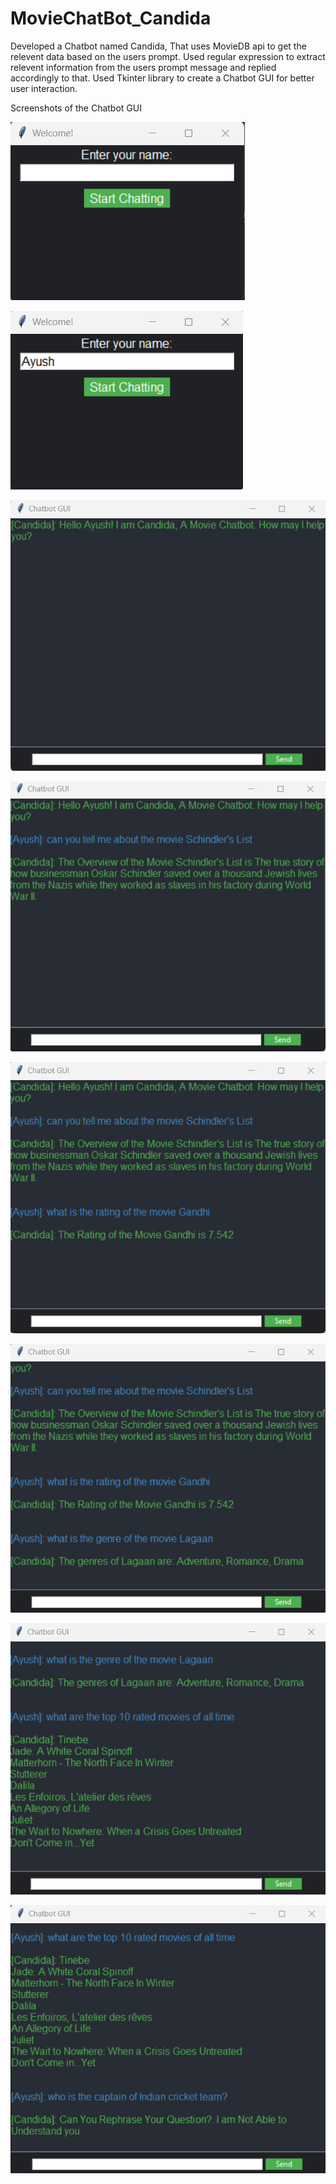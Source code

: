 # MovieChatBot_Candida
Developed a Chatbot named Candida, That uses MovieDB api to get the relevent data based on the users prompt. Used regular expression to extract relevent information from the users prompt message and replied accordingly to that. Used Tkinter library to create a Chatbot GUI for better user interaction.

Screenshots of the Chatbot GUI

![GUI_start](./screenshots/pic_1.png)

![GUI_start](./screenshots/pic_2.png)

![GUI_start](./screenshots/pic_3.png)

![GUI_start](./screenshots/pic_4.png)

![GUI_start](./screenshots/pic_5.png)

![GUI_start](./screenshots/pic_6.png)

![GUI_start](./screenshots/pic_7.png)

![GUI_start](./screenshots/pic_8.png)
